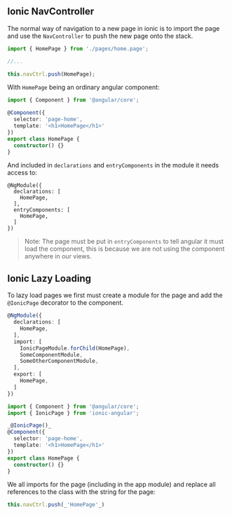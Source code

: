 ## Ionic NavController

The normal way of navigation to a new page in ionic is to import the page
and use the `NavController` to push the new page onto the stack.

```typescript
import { HomePage } from './pages/home.page';

//...

this.navCtrl.push(HomePage);
```

With `HomePage` being an ordinary angular component:

```typescript
import { Component } from '@angular/core';

@Component({
  selector: 'page-home',
  template: '<h1>HomePage</h1>'
})
export class HomePage {
  constructor() {}
}
```

And included in `declarations` and `entryComponents` in the module it needs access to:

```
@NgModule({
  declarations: [
    HomePage,
  ],
  entryComponents: [
    HomePage,
  ]
})
```

> Note: The page must be put in `entryComponents` to tell angular it must load the component,
> this is because we are not using the component anywhere in our views.


## Ionic Lazy Loading

To lazy load pages we first must create a module for the page and add the `@IonicPage` decorator
to the component.

```typescript
@NgModule({
  declarations: [
    HomePage,
  ],
  import: [
    IonicPageModule.forChild(HomePage),
    SomeComponentModule,
    SomeOtherComponentModule,
  ],
  export: [
    HomePage,
  ]
})
```

```typescript
import { Component } from '@angular/core';
import { IonicPage } from 'ionic-angular';

_@IonicPage()_
@Component({
  selector: 'page-home',
  template: '<h1>HomePage</h1>'
})
export class HomePage {
  constructor() {}
}
```

We all imports for the page (including in the app module) and replace all references to the class with the string for the page:

```typescript
this.navCtrl.push(_'HomePage'_)
```

